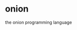 # onion
the onion programming language

<!-- ![onion-dark-min](https://github.com/zturtledog/onion/assets/71353802/7657d37e-7d0b-45c7-869d-225259cb9d8a) -->
